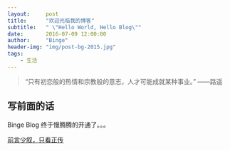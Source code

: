 ```yaml
---
layout:     post
title:      "欢迎光临我的博客"
subtitle:   " \"Hello World, Hello Blog\""
date:       2016-07-09 12:00:00
author:     "Binge"
header-img: "img/post-bg-2015.jpg"
tags:
    - 生活
---
```



>  “只有初恋般的热情和宗教般的意志，人才可能成就某种事业。”
>                                                   ——路遥


## 写前面的话

Binge Blog 终于慢腾腾的开通了。。。

[前言少叙，只看正传 ](#build)


